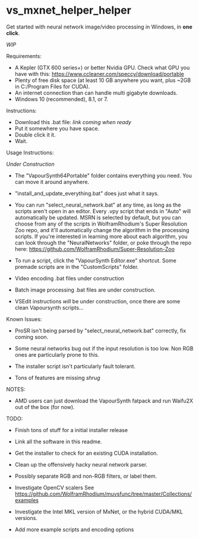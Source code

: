 # vs_mxnet_helper_helper
Get started with neural network image/video processing in Windows, in **one click**. 

*WIP*

Requirements:
- A Kepler (GTX 600 series+) or better Nvidia GPU. Check what GPU you have with this: https://www.ccleaner.com/speccy/download/portable
- Plenty of free disk space (at least 10 GB anywhere you want, plus ~2GB in C:/Program Files for CUDA).
- An internet connection than can handle multi gigabyte downloads. 
- Windows 10 (recommended), 8.1, or 7.

Instructions: 

- Download this .bat file: *link coming when ready*
- Put it somewhere you have space.
- Double click it it.
- Wait. 

Usage Instructions:

*Under Construction*

- The "VapourSynth64Portable" folder contains everything you need. You can move it around anywhere. 

- "install_and_update_everything.bat" does just what it says. 

- You can run "select_neural_network.bat" at any time, as long as the scripts aren't open in an editor. Every .vpy script that ends in "Auto" will automatically be updated. MSRN is selected by default, but you can choose from any of the scripts in WolframRhodium's Super Resolution Zoo repo, and it'll automatically change the algorithm in the processing scripts. If you're interested in learning more about each algorithm, you can look through the "NeuralNetworks" folder, or poke through the repo here: https://github.com/WolframRhodium/Super-Resolution-Zoo

- To run a script, click the "VapourSynth Editor.exe" shortcut. Some premade scripts are in the "CustomScripts" folder. 

- Video encoding .bat files under construction

- Batch image processing .bat files are under construction. 

- VSEdit instructions *will* be under construction, once there are some clean Vapoursynth scripts...

Known Issues:

- ProSR isn't being parsed by "select_neural_network.bat" correctly, fix coming soon. 

- Some neural networks bug out if the input resolution is too low. Non RGB ones are particularly prone to this.

- The installer script isn't particularly fault tolerant. 

- Tons of features are missing *shrug* 

NOTES:

- AMD users can just download the VapourSynth fatpack and run Waifu2X out of the box (for now). 

TODO:

- Finish tons of stuff for a initial installer release

- Link all the software in this readme.

- Get the installer to check for an existing CUDA installation. 

- Clean up the offensively hacky neural network parser.

- Possibly separate RGB and non-RGB filters, or label them.
 
- Investigate OpenCV scalers See https://github.com/WolframRhodium/muvsfunc/tree/master/Collections/examples
 
- Investigate the Intel MKL version of MxNet, or the hybrid CUDA/MKL versions. 
 
- Add more example scripts and encoding options
 
 
